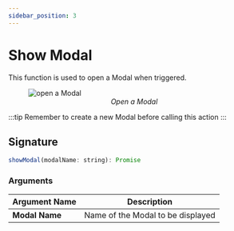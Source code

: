 ```yaml
---
sidebar_position: 3
---
```

# Show Modal

This function is used to open a Modal when triggered.

<figure>
  <img src="/img/show-modal-action.png" style= {{width:"700px", height:"auto"}} alt="open a Modal"/>
  <figcaption align = "center"><i>Open a Modal</i></figcaption>
</figure>



:::tip
Remember to create a new Modal before calling this action
:::

## Signature

```javascript
showModal(modalName: string): Promise
```

### Arguments

| Argument Name  | Description                       |
| -------------- | --------------------------------- |
| **Modal Name** | Name of the Modal to be displayed |
